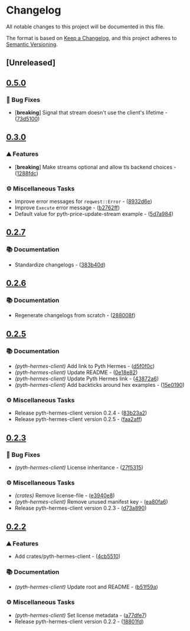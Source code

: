 # Changelog

All notable changes to this project will be documented in this file.

The format is based on [Keep a Changelog](https://keepachangelog.com/en/1.0.0/),
and this project adheres to [Semantic Versioning](https://semver.org/spec/v2.0.0.html).


## [Unreleased]

## [0.5.0](https://github.com/AftermathFinance/aftermath-sdk-rust/compare/pyth-hermes-client-v0.4.0...pyth-hermes-client-v0.5.0)

### 🐛 Bug Fixes

- [**breaking**] Signal that stream doesn't use the client's lifetime - ([73d5100](https://github.com/AftermathFinance/aftermath-sdk-rust/commit/73d510070bb0bf447a849be115018e38240db3f0))


## [0.3.0](https://github.com/AftermathFinance/aftermath-sdk-rust/compare/pyth-hermes-client-v0.2.7...pyth-hermes-client-v0.3.0)

### ⛰️ Features

- [**breaking**] Make streams optional and allow tls backend choices - ([1288fdc](https://github.com/AftermathFinance/aftermath-sdk-rust/commit/1288fdc33b7f257ec5881c678144f5454455e40c))

### ⚙️ Miscellaneous Tasks

- Improve error messages for `reqwest::Error` - ([8932d6e](https://github.com/AftermathFinance/aftermath-sdk-rust/commit/8932d6ed3488288363a8a655f88a21f77e7ba1ee))
- Improve `Execute` error message - ([b2762ff](https://github.com/AftermathFinance/aftermath-sdk-rust/commit/b2762ffa84cd3459238eb94870b68d2a68e75df1))
- Default value for pyth-price-update-stream example - ([5d7a984](https://github.com/AftermathFinance/aftermath-sdk-rust/commit/5d7a984a419aeffa6cd43339e49c7481b64ba914))


## [0.2.7](https://github.com/AftermathFinance/aftermath-sdk-rust/compare/pyth-hermes-client-v0.2.6...pyth-hermes-client-v0.2.7)

### 📚 Documentation

- Standardize changelogs - ([383b40d](https://github.com/AftermathFinance/aftermath-sdk-rust/commit/383b40d75c38f637aafe06438673f71e1c57d432))


## [0.2.6](https://github.com/AftermathFinance/aftermath-sdk-rust/compare/pyth-hermes-client-v0.2.5...pyth-hermes-client-v0.2.6)

### 📚 Documentation

- Regenerate changelogs from scratch - ([288008f](https://github.com/AftermathFinance/aftermath-sdk-rust/commit/288008f5b60193ea34b765d8ad605cf4f25207e9))

## [0.2.5](https://github.com/AftermathFinance/aftermath-sdk-rust/compare/pyth-hermes-client-v0.2.3...pyth-hermes-client-v0.2.5)

### 📚 Documentation

- *(pyth-hermes-client)* Add link to Pyth Hermes - ([d5f0f0c](https://github.com/AftermathFinance/aftermath-sdk-rust/commit/d5f0f0cd14ce28999c55ccde1761a228bf849998))
- *(pyth-hermes-client)* Update README - ([0e18e82](https://github.com/AftermathFinance/aftermath-sdk-rust/commit/0e18e822049605c019e5d08b5d86afc745fad5be))
- *(pyth-hermes-client)* Update Pyth Hermes link - ([43872a6](https://github.com/AftermathFinance/aftermath-sdk-rust/commit/43872a66e461aa2bcf79266638617da42df4301e))
- *(pyth-hermes-client)* Add backticks around hex examples - ([15e0190](https://github.com/AftermathFinance/aftermath-sdk-rust/commit/15e0190ee2a5738b9958326834942c7e460b2044))

### ⚙️ Miscellaneous Tasks

- Release pyth-hermes-client version 0.2.4 - ([83b23a2](https://github.com/AftermathFinance/aftermath-sdk-rust/commit/83b23a27c6ef5a3fee55177a27106e77ea0afe57))
- Release pyth-hermes-client version 0.2.5 - ([faa2aff](https://github.com/AftermathFinance/aftermath-sdk-rust/commit/faa2affe4207b6a0dafb3ea7da95dd7b9e1ef989))

## [0.2.3](https://github.com/AftermathFinance/aftermath-sdk-rust/compare/pyth-hermes-client-v0.2.2...pyth-hermes-client-v0.2.3)

### 🐛 Bug Fixes

- *(pyth-hermes-client)* License inheritance - ([27f5315](https://github.com/AftermathFinance/aftermath-sdk-rust/commit/27f531547fe190266873674d4d462babf97042c1))

### ⚙️ Miscellaneous Tasks

- *(crates)* Remove license-file - ([e3940e8](https://github.com/AftermathFinance/aftermath-sdk-rust/commit/e3940e8b0eb88621707169eebc78598299946cc7))
- *(pyth-hermes-client)* Remove unused manifest key - ([ea80fa6](https://github.com/AftermathFinance/aftermath-sdk-rust/commit/ea80fa6ad727f51dbceb9a50a0136c03c328ec8b))
- Release pyth-hermes-client version 0.2.3 - ([d73a890](https://github.com/AftermathFinance/aftermath-sdk-rust/commit/d73a8909e86a1fc427d616f2f7b72b4a28df2373))

## [0.2.2](https://github.com/AftermathFinance/aftermath-sdk-rust/compare/pyth-hermes-client-v0.2.1...pyth-hermes-client-v0.2.2)

### ⛰️ Features

- Add crates/pyth-hermes-client - ([4cb5510](https://github.com/AftermathFinance/aftermath-sdk-rust/commit/4cb551094caa87ad606f3fa29285ba3287b008f6))

### 📚 Documentation

- *(pyth-hermes-client)* Update root and README - ([b51f59a](https://github.com/AftermathFinance/aftermath-sdk-rust/commit/b51f59aa2c43ddfafd7433da68a813f48d30a8ac))

### ⚙️ Miscellaneous Tasks

- *(pyth-hermes-client)* Set license metadata - ([a77dfe7](https://github.com/AftermathFinance/aftermath-sdk-rust/commit/a77dfe7f14f55a0f3bdac7a2a920a9bbb82f4d38))
- Release pyth-hermes-client version 0.2.2 - ([18801fd](https://github.com/AftermathFinance/aftermath-sdk-rust/commit/18801fd8aa6985af9a9012af6b38e8b5155e0dc6))

<!-- generated by git-cliff -->
